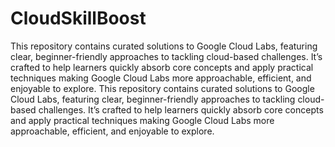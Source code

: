 # CloudSkillBoost

This repository contains curated solutions to Google Cloud Labs, featuring clear, beginner-friendly approaches to tackling cloud-based challenges. It’s crafted to help learners quickly absorb core concepts and apply practical techniques making Google Cloud Labs more approachable, efficient, and enjoyable to explore.
This repository contains curated solutions to Google Cloud Labs, featuring clear, beginner-friendly approaches to tackling cloud-based challenges. It’s crafted to help learners quickly absorb core concepts and apply practical techniques making Google Cloud Labs more approachable, efficient, and enjoyable to explore.
###
